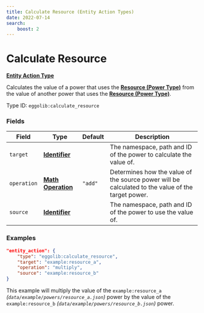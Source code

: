 ```yaml
---
title: Calculate Resource (Entity Action Types)
date: 2022-07-14
search:
    boost: 2
---
```


#   Calculate Resource

**[Entity Action Type]**

Calculates the value of a power that uses the **[Resource (Power Type)]** from the value of another power that uses the **[Resource (Power Type)]**.

Type ID: `eggolib:calculate_resource`


### Fields

Field | Type | Default | Description
------|------|---------|------------
`target` | **[Identifier]** | | The namespace, path and ID of the power to calculate the value of.
`operation` | **[Math Operation]** | `"add"` | Determines how the value of the source power will be calculated to the value of the target power.
`source` | **[Identifier]** | | The namespace, path and ID of the power to use the value of.


### Examples

``` json
"entity_action": {
    "type": "eggolib:calculate_resource",
    "target": "example:resource_a",
    "operation": "multiply",
    "source": "example:resource_b"
}
```

This example will multiply the value of the `example:resource_a` *(`data/example/powers/resource_a.json`)* power by the value of the `example:resource_b` *(`data/example/powers/resource_b.json`)* power.



[Entity Action Type]: ../entity_action_types.md
[Resource (Power Type)]: https://origins.readthedocs.io/en/latest/types/power_types/resource
[Identifier]: https://origins.readthedocs.io/en/latest/types/data_types/identifier
[Math Operation]: ../data_types/math_operation.md

